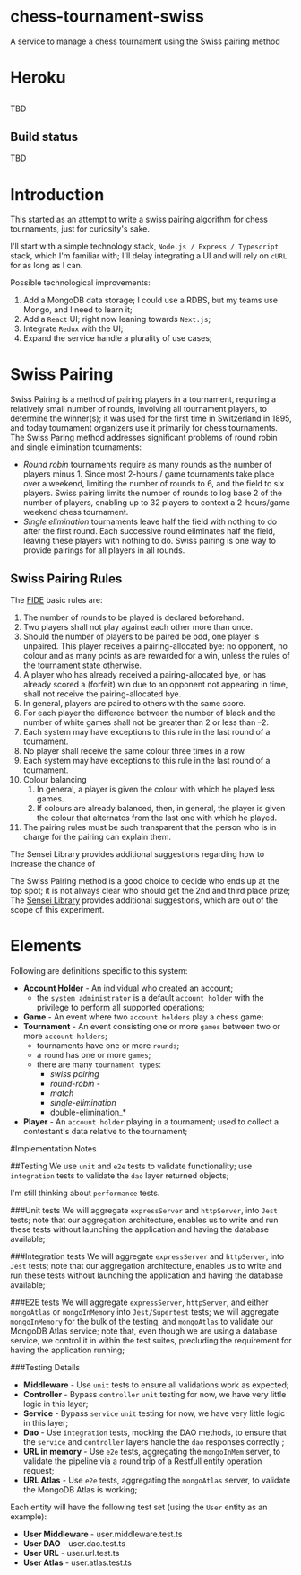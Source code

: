 # chess-tournament-swiss
A service to manage a chess tournament using the Swiss pairing method

# Heroku
## 
TBD

## Build status
TBD

# Introduction
This started as an attempt to write a swiss pairing algorithm for chess tournaments, just for curiosity's sake. 

I'll start with a simple technology stack, `Node.js / Express / Typescript` stack, which I'm familiar with; I'll delay integrating a UI and will rely on `cURL` for as long as I can.

Possible technological improvements:
1. Add a MongoDB data storage; I could use a RDBS, but my teams use Mongo, and I need to learn it;
1. Add a `React` UI; right now leaning towards `Next.js`;
1. Integrate `Redux` with the UI;
1. Expand the service handle a plurality of use cases;

# Swiss Pairing
Swiss Pairing is a method of pairing players in a tournament, requiring a relatively small number of rounds, involving all tournament players, to determine the winner(s); it was used for the first time in Switzerland in 1895, and today tournament organizers use it primarily for chess tournaments. The Swiss Paring method addresses significant problems of round robin and single elimination tournaments:
* _Round robin_ tournaments require as many rounds as the number of players minus 1. Since most 2-hours / game tournaments take place over a weekend, limiting the number of rounds to 6, and the field to six players. Swiss pairing limits the number of rounds to log base 2 of the number of players, enabling up to 32 players to context a 2-hours/game weekend chess tournament.
* _Single elimination_ tournaments leave half the field with nothing to do after the first round. Each successive round eliminates half the field, leaving these players with nothing to do. Swiss pairing is one way to provide pairings for all players in all rounds.

## Swiss Pairing Rules
The [FIDE](https://handbook.fide.com/chapter/C0401#:~:text=The%20following%20rules%20are%20valid%20for%20each%20Swiss,received%20a%20...%20%207%20more%20rows) basic rules are:
1. The number of rounds to be played is declared beforehand.
1. Two players shall not play against each other more than once.
1. Should the number of players to be paired be odd, one player is unpaired. This player receives a pairing-allocated bye: no opponent, no colour and as many points as are rewarded for a win, unless the rules of the tournament state otherwise.
1. A player who has already received a pairing-allocated bye, or has already scored a (forfeit) win due to an opponent not appearing in time, shall not receive the pairing-allocated bye.
1. In general, players are paired to others with the same score.
1. For each player the difference between the number of black and the number of white games shall not be greater than 2 or less than –2.
1. Each system may have exceptions to this rule in the last round of a tournament.
1. No player shall receive the same colour three times in a row.
1. Each system may have exceptions to this rule in the last round of a tournament.
1. Colour balancing
    1. In general, a player is given the colour with which he played less games.
    1. If colours are already balanced, then, in general, the player is given the colour that alternates from the last one with which he played.
1. The pairing rules must be such transparent that the person who is in charge for the pairing can explain them.

The Sensei Library provides additional suggestions regarding how to increase the chance of 

The Swiss Pairing method is a good choice to decide who ends up at the top spot; it is not always clear who should get the 2nd and third place prize; The [Sensei Library](https://senseis.xmp.net/?SwissPairing#:~:text=Swiss%20Pairing%20is%20a%20TournamentFormat,%20i.e.%20a%20method,go%20tournaments,%20notably%20the%20World%20Amateur%20Go%20Championship) provides additional suggestions, which are out of the scope of this experiment. 

# Elements
Following are definitions specific to this system:
* **Account Holder** - An individual who created an account;
  * the `system administrator` is a default `account holder` with the privilege to perform all supported operations;
* **Game** - An event where two `account holders` play  a chess game;
* **Tournament** - An event consisting one or more `games` between two or more `account holders`;
  * tournaments have one or more `rounds`; 
  * a `round` has one or more `games`;  
  * there are many `tournament types`:
    * *_swiss pairing_*
    * *_round-robin_* -
    * *_match_*
    * *_single-elimination_*
    * double-elimination_*
* **Player** - An `account holder` playing in a tournament; used to collect a contestant's data relative to the tournament;


#Implementation Notes

##Testing
We use `unit` and `e2e` tests to validate functionality; use `integration` tests to validate the `dao` layer returned objects;

I'm still thinking about `performance` tests.

###Unit tests
We will aggregate `expressServer` and `httpServer`, into `Jest` tests; note that our aggregation architecture, enables us to write and run these tests without launching the application and having the database available;

###Integration tests
We will aggregate `expressServer` and `httpServer`, into `Jest` tests; note that our aggregation architecture, enables us to write and run these tests without launching the application and having the database available;

###E2E tests
We will aggregate `expressServer`, `httpServer`, and either `mongoAtlas` or `mongoInMemory` into `Jest/Supertest` tests; we will aggregate `mongoInMemory` for the bulk of the testing, and `mongoAtlas` to validate our MongoDB Atlas service; note that, even though we are using a database service, we control it in within the test suites, precluding the requirement for having the application running;

###Testing Details
* **Middleware** - Use `unit` tests to ensure all validations work as expected;
* **Controller** - Bypass `controller` `unit` testing for now, we have very little logic in this layer;
* **Service** - Bypass `service` `unit` testing for now, we have very little logic in this layer;
* **Dao** - Use `integration` tests, mocking the DAO methods, to ensure that the `service` and `controller` layers handle the `dao` responses correctly ;
* **URL in memory** - Use `e2e` tests, aggregating the `mongoInMem` server, to validate the pipeline via a round trip of a Restfull entity operation request;
* **URL Atlas** - Use `e2e` tests, aggregating the `mongoAtlas` server, to validate the MongoDB Atlas is working;

Each entity will have the following test set (using the `User` entity  as an example):
* **User Middleware** - user.middleware.test.ts
* **User DAO** - user.dao.test.ts
* **User URL** - user.url.test.ts
* **User Atlas** - user.atlas.test.ts